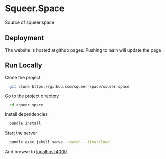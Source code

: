 
# Squeer.Space

Source of squeer.space



## Deployment

The website is hosted at github pages.
Pushing to main will update the page
## Run Locally

Clone the project

```bash
  git clone https://github.com/squeer-space/squeer.space
```

Go to the project directory

```bash
  cd squeer.space
```

Install dependencies

```bash
  bundle install
```

Start the server

```bash
  bundle exec jekyll serve --watch --livereload
```

And browse to [localhost:4000](http://localhost:4000)

  
